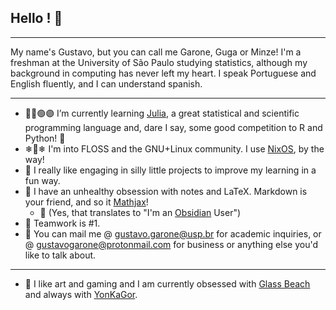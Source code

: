 ## Hello ! 🍃
- - -

My name's Gustavo, but you can call me Garone, Guga or Minze! I'm a freshman at the University of São Paulo studying statistics, although my background in computing has never left my heart.
I speak Portuguese and English fluently, and I can understand spanish.
- - -

- 🔵🔴🟢🟣 I’m currently learning [Julia](https://github.com/JuliaLang/julia), a great statistical and scientific programming language and, dare I say, some good competition to R and Python! 🐍
- ❄🐧❄ I'm into FLOSS and the GNU+Linux community. I use [NixOS](https://github.com/NixOS), by the way!
- 🎉 I really like engaging in silly little projects to improve my learning in a fun way.
- 🧾 I have an unhealthy obsession with notes and LaTeX. Markdown is your friend, and so it [Mathjax](https://github.com/mathjax/MathJax)!
  - 🔮 (Yes, that translates to "I'm an [Obsidian](https://github.com/obsidianmd) User")
- 👊 Teamwork is #1.
- 📨 You can mail me @ gustavo.garone@usp.br for academic inquiries, or @ gustavogarone@protonmail.com for business or anything else you'd like to talk about.
- - - 
- 🪩 I like art and gaming and I am currently obsessed with [Glass Beach](https://glassbeach.band/) and always with [YonKaGor](https://www.youtube.com/c/yonkagor).
